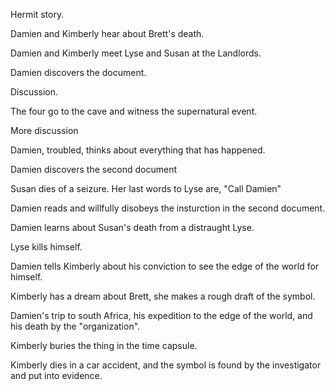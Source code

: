 Hermit story.

Damien and Kimberly hear about Brett's death.

Damien and Kimberly meet Lyse and Susan at the Landlords.

Damien discovers the document.

Discussion.

The four go to the cave and witness the supernatural event.

More discussion

Damien, troubled, thinks about everything that has happened.

Damien discovers the second document

Susan dies of a seizure. Her last words to Lyse are, "Call Damien"

Damien reads and willfully disobeys the insturction in the second document.

Damien learns about Susan's death from a distraught Lyse.

Lyse kills himself.

Damien tells Kimberly about his conviction to see the edge of the world for
himself.

Kimberly has a dream about Brett, she makes a rough draft of the symbol.

Damien's trip to south Africa, his expedition to the edge of the world, and his
death by the "organization".

Kimberly buries the thing in the time capsule.

Kimberly dies in a car accident, and the symbol is found by the investigator
and put into evidence.

